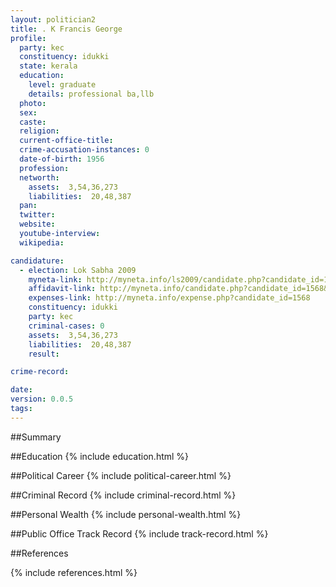 ```yaml
---
layout: politician2
title: . K Francis George
profile: 
  party: kec
  constituency: idukki
  state: kerala
  education: 
    level: graduate
    details: professional ba,llb
  photo: 
  sex: 
  caste: 
  religion: 
  current-office-title: 
  crime-accusation-instances: 0
  date-of-birth: 1956
  profession: 
  networth: 
    assets:  3,54,36,273
    liabilities:  20,48,387
  pan: 
  twitter: 
  website: 
  youtube-interview: 
  wikipedia: 

candidature: 
  - election: Lok Sabha 2009
    myneta-link: http://myneta.info/ls2009/candidate.php?candidate_id=1568
    affidavit-link: http://myneta.info/candidate.php?candidate_id=1568&scan=original
    expenses-link: http://myneta.info/expense.php?candidate_id=1568
    constituency: idukki 
    party: kec
    criminal-cases: 0
    assets:  3,54,36,273
    liabilities:  20,48,387
    result:  

crime-record: 

date: 
version: 0.0.5
tags: 
---
```

##Summary


##Education
{% include education.html %}


##Political Career
{% include political-career.html %}


##Criminal Record
{% include criminal-record.html %}


##Personal Wealth
{% include personal-wealth.html %}


##Public Office Track Record
{% include track-record.html %}


##References


{% include references.html %}